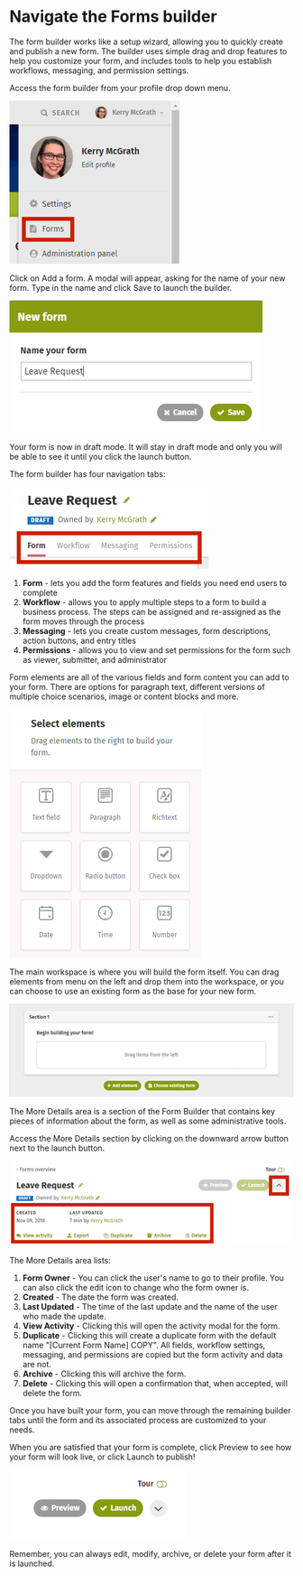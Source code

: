 # Navigate the Forms builder

The form builder works like a setup wizard, allowing you to quickly create and publish a new form. The builder uses simple drag and drop features to help you customize your form, and includes tools to help you establish workflows, messaging, and permission settings.

Access the form builder from your profile drop down menu.

![](../../../.gitbook/assets/1%20%2811%29.png)

Click on Add a form. A modal will appear, asking for the name of your new form. Type in the name and click Save to launch the builder.

![](../../../.gitbook/assets/2%20%2872%29.png)

Your form is now in draft mode. It will stay in draft mode and only you will be able to see it until you click the launch button.

The form builder has four navigation tabs:

![](../../../.gitbook/assets/3%20%2820%29.png)



1. **Form** - lets you add the form features and fields you need end users to complete
2. **Workflow** - allows you to apply multiple steps to a form to build a business process. The steps can be assigned and re-assigned as the form moves through the process
3. **Messaging** - lets you create custom messages, form descriptions, action buttons, and entry titles
4. **Permissions** - allows you to view and set permissions for the form such as viewer, submitter, and administrator

Form elements are all of the various fields and form content you can add to your form. There are options for paragraph text, different versions of multiple choice scenarios, image or content blocks and more.

![](../../../.gitbook/assets/4%20%2823%29.png)

The main workspace is where you will build the form itself. You can drag elements from menu on the left and drop them into the workspace, or you can choose to use an existing form as the base for your new form.

![](../../../.gitbook/assets/5%20%2810%29.png)

The More Details area is a section of the Form Builder that contains key pieces of information about the form, as well as some administrative tools.

Access the More Details section by clicking on the downward arrow button next to the launch button.

![](../../../.gitbook/assets/6%20%2818%29.png)

The More Details area lists:

1. **Form Owner** - You can click the user's name to go to their profile. You can also click the edit icon to change who the form owner is.
2. **Created** - The date the form was created.
3. **Last Updated** - The time of the last update and the name of the user who made the update.
4. **View Activity** - Clicking this will open the activity modal for the form.
5. **Duplicate** - Clicking this will create a duplicate form with the default name "\[Current Form Name\] COPY". All fields, workflow settings, messaging, and permissions are copied but the form activity and data are not.
6. **Archive** - Clicking this will archive the form.
7. **Delete** - Clicking this will open a confirmation that, when accepted, will delete the form.

Once you have built your form, you can move through the remaining builder tabs until the form and its associated process are customized to your needs.  
  
When you are satisfied that your form is complete, click Preview to see how your form will look live, or click Launch to publish!

![](../../../.gitbook/assets/7%20%2814%29.png)

Remember, you can always edit, modify, archive, or delete your form after it is launched.

